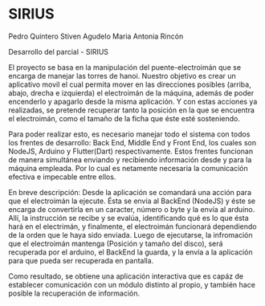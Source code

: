 # SIRIUS

Pedro Quintero
Stiven Agudelo
Maria Antonia Rincón

Desarrollo del parcial - SIRIUS

El proyecto se basa en la manipulación del puente-electroimán que se encarga de manejar las torres de hanoi.
Nuestro objetivo es crear un aplicativo movil el cual permita mover en las direcciones posibles (arriba, abajo, drecha e izquierda)
el electroimán de la máquina, además de poder encenderlo y apagarlo desde la  misma aplicación. Y con estas acciones ya realizadas,
se pretende recuperar tanto la posición en la que se encuentra el electroimán, como el tamaño de la ficha que éste esté sosteniendo.

Para poder realizar esto, es necesario manejar todo el sistema con todos los frentes de desarrollo: Back End, Middle End y Front
End, los cuales son NodeJS, Arduino y Flutter(Dart) respectivamente.
Estos frentes funcionan de manera simultánea enviando y recibiendo información desde y para la máquina empleada. Por lo cual es 
netamente necesaria la comunicación efectiva e impecable entre ellos. 

En breve descripción: Desde la aplicación se comandará una acción para que el electroimán la ejecute. Ésta se envía al BackEnd
(NodeJS) y éste se encarga de convertirla en un caracter, número o byte y la envía al arduino. Allí, la instrucción se recibe y se
evalúa, identificando qué es lo que ésta hará en el electrimán, y finalmente, el electroimán funcionará dependiendo de la orden
que le haya sido enviada. Luego de ejecutarse, la infromación que el electroimán mantenga (Posición y tamaño del disco), será
recuperada por el arduino, el BackEnd la guarda, y la envía a la aplicación para que pueda ser recuperada en pantalla.

Como resultado, se obtiene una aplicación interactiva que es capáz de establecer comunicación con un módulo distinto al propio, y 
también hace posible la recuperación de información.
